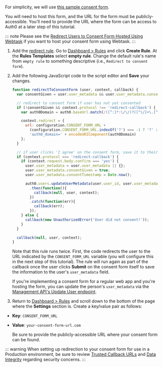 For simplicity, we will use [this sample consent form](https://github.com/auth0/rules/blob/master/redirect-rules/simple/webtask.js#L31).


You will need to host this form, and the URL for the form must be publicly-accessible. You'll need to provide the URL where the form can be access to Auth0 at a later step of this tutorial.

::: note
Please see the [Redirect Users to Consent Form Hosted Using Webtask](/compliance/gdpr/features-aiding-compliance/user-consent/webtask-redirect) if you want to host your consent form using Webtask.
:::

1. Add the [redirect rule](/rules/redirect). Go to [Dashboard > Rules](${manage_url}/#/rules) and click **Create Rule**. At the **Rules Templates** select **empty rule**. Change the default rule's name from `empty rule` to something descriptive (i.e., `Redirect to consent form`).

2. Add the following JavaScript code to the script editor and **Save** your changes.

    ```js
    function redirectToConsentForm (user, context, callback) {
      var consentGiven = user.user_metadata && user.user_metadata.consentGiven;

      // redirect to consent form if user has not yet consented
      if (!consentGiven && context.protocol !== 'redirect-callback') {
        var auth0Domain = auth0.baseUrl.match(/([^:]*:\/\/)?([^\/]+\.[^\/]+)/)[2];

        context.redirect = {
          url: configuration.CONSENT_FORM_URL +
            (configuration.CONSENT_FORM_URL.indexOf('?') === -1 ? '?' : '&') +
            'auth0_domain=' + encodeURIComponent(auth0Domain)
        };
      }

      // if user clicks 'I agree' on the consent form, save it to their profile so they don't get prompted again
      if (context.protocol === 'redirect-callback') {
        if (context.request.body.confirm === 'yes') {
          user.user_metadata = user.user_metadata || {};
          user.user_metadata.consentGiven = true;
          user.user_metadata.consentTimestamp = Date.now();

          auth0.users.updateUserMetadata(user.user_id, user.user_metadata)
            .then(function(){
              callback(null, user, context);
            })
            .catch(function(err){
              callback(err);
            });
        } else {
          callback(new UnauthorizedError('User did not consent!'));
        }
      }

      callback(null, user, context);
    }
    ```
    
    Note that this rule runs twice. First, the code redirects the user to the URL indicated by the `CONSENT_FORM_URL` variable (you will configure this in the next step of this tutorial). The rule will run again as part of the callback once the user clicks **Submit** on the consent form itself to save the information to the user's `user_metadata` field.

    If you're implementing a consent form for a regular web app and you're hosting the form, you can update the person's `user_metadata` via the [Management API's Update User endpoint](/api/management/v2#!/Users/patch_users_by_id).

3.  Return to [Dashboard > Rules](${manage_url}/#/rules) and scroll down to the bottom of the page where the **Settings** section is. Create a key/value pair as follows:

  - **Key**: `CONSENT_FORM_URL`
  - **Value**: `your-consent-form-url.com`

    Be sure to provide the publicly-accessible URL where your consent form can be found.

::: warning
When setting up redirection to your consent form for use in a Production environment, be sure to review [Trusted Callback URLs](https://github.com/auth0/rules/tree/master/redirect-rules/simple#trusted-callback-urls) and [Data Integrity](https://github.com/auth0/rules/tree/master/redirect-rules/simple#data-integrity) regarding security concerns.
:::